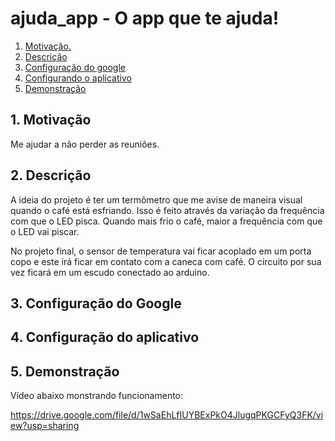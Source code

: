 # ajuda_app - O app que te ajuda!

1. [ Motivação. ](#motivacao)
2. [ Descrição ](#desc)
3. [Configuração do google](#google)
4. [Configurando o aplicativo](#materiais)
5. [ Demonstração ](#fotos)

<a name="motivacao"></a>
## 1. Motivação

Me ajudar a não perder as reuniões.

<a name="desc"></a>
## 2. Descrição

A ideia do projeto é ter um termômetro que me avise de maneira visual quando o café está esfriando. Isso é feito através da variação da frequência com que o LED pisca. Quando mais frio o café, maior a frequência com que o LED vai piscar.

No projeto final, o sensor de temperatura vai ficar acoplado em um porta copo e este irá ficar em contato com a caneca com café. O circuito por sua vez ficará em um escudo conectado ao arduino.

<a name="google"></a>
## 3. Configuração do Google

<a name="materiais"></a>
## 4. Configuração do aplicativo



<a name="img"></a>
## 5. Demonstração

Vídeo abaixo monstrando funcionamento:

https://drive.google.com/file/d/1wSaEhLfIUYBExPkO4JlugqPKGCFyQ3FK/view?usp=sharing
